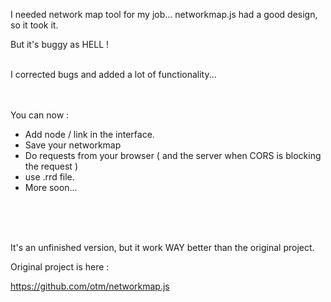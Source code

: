 

I needed network map tool for my job...
networkmap.js had a good design, so it took it.

But it's buggy as HELL !

<br/>
I corrected bugs and added a lot of functionality...
<br/>
<br/><br/>



You can now :

- Add node / link in the interface.
- Save your networkmap
- Do requests from your browser ( and the server when CORS is blocking the request )
- use .rrd file.
- More soon...

<br/><br/><br/>

It's an unfinished version, but it work WAY better than the original project.


Original project is here :

https://github.com/otm/networkmap.js
